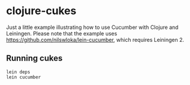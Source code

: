 # clojure-cukes

Just a little example illustrating how to use Cucumber with Clojure and Leiningen. Please note that the example uses https://github.com/nilswloka/lein-cucumber, which requires Leiningen 2.

## Running cukes

```
lein deps
lein cucumber
```